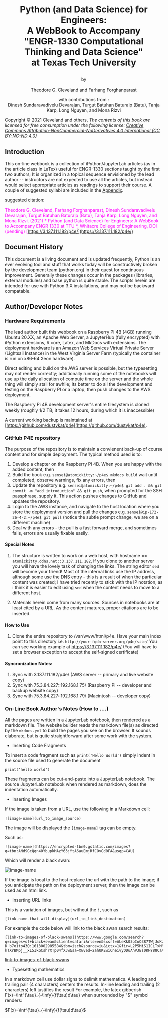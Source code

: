 # <p style="text-align:center">Python (and Data Science) for Engineers: <br> A WebBook to Accompany <br> "ENGR-1330 Computational Thinking and Data Science" <br> at Texas Tech University </p>

<p style="text-align:center">by <br><br>Theodore G. Cleveland and Farhang Forghanparast<br></p>

<p style="text-align:center">with contributions from :<br> Dinesh Sundaravadivelu Devarajan, Turgut Batuhan Baturalp (Batu), Tanja Karp, Long Nguyen, and  Mona Rizvi </p>

Copyright © 2021 Cleveland and others, *The contents of this book are licensed for free consumption under the following license: [Creative Commons Attribution-NonCommercial-NoDerivatives 4.0 International (CC BY-NC-ND 4.0)](https://creativecommons.org/licenses/by-nc-nd/4.0/)*

## Introduction
 
This on-line webbook is a collection of iPython/JupyterLab articles (as in the article class in LaTex) useful for ENGR-1330 sections taught by the first two authors; It is organized in a topical sequence envisioned by the lead author -- instructors are not expected to use all the articles, but instead would select appropriate articles as readings to support their course.  A couple of suggested syllabi are included in the [Appendix](https://#).

suggested citation: 

<font color=magenta>Theodore G. Cleveland, Farhang Forghanparast, Dinesh Sundaravadivelu Devarajan, Turgut Batuhan Baturalp (Batu), Tanja Karp, Long Nguyen, and Mona Rizvi. (2021) * Python (and Data Science) for Engineers: A WebBook to Accompany ENGR 1330 at TTU *, Whitacre College of Engineering, DOI (pending) [https://3.137.111.182/p4e/](https://3.137.111.182/p4e/)</font>

## Document History
This document is a living document and is updated frequently, Python is an ever evolving tool and stuff that works today will be constructively broken by the development team (python.org) in their quest for continuous improvement.  Generally these changes occur in the packages (libraries, external modules) and base python is quite stable.  The scripts herein are intended for use with Python 3.X installations, and may not be backward compatable.

## Author/Developer Notes

### Hardware Requirements
The lead author built this webbook on a Raspberry Pi 4B (4GB) running Ubuntu 20.XX, an Apache Web Server, a JupyterHub (fully encrypted) with iPython extensions, R core, Latex, and MkDocs with extensions.  The deployment hardware is an Amazon Web Services Virtual Private Server (Lightsail Instance) in the West Virginia Server Farm (typically the container is run on x86-64 Xeon hardware).

Direct editing and build on the AWS server is possible, but the typesetting may not render correctly; additionally running some of the notebooks will use up the daily allocation of compute time on the server and the whole thing will simply stall for awhile; Its better to do all the development and testing on the Raspberry PI or a laptop, then push changes to the AWS deployment.  

The Raspberry Pi 4B development server's entire filesystem is cloned weekly (roughly 1/2 TB; it takes 12 hours, during which it is inaccessible) 

A current working backup is maintained at [https://github.com/dustykat/p4e](https://github.com/dustykat/p4e).

### GitHub P4E repository
The purpose of the repository is to maintain a convienent back-up of course content and for simple deployment.
The typical method used is to:

1. Develop a chapter on the Raspberry Pi 4B.  When you are happy with the added content, then 
2. Build the book e.g. `sensei@atomickitty:~/p4e$ mkdocs build`  wait until completed; observe warnings, fix any errors, then 
3. Update the repository e.g. `sensei@atomickitty:~/p4e$ git add . && git commit -m "add introduction" && git push`, when prompted for the SSH passphrase, supply it.  This action pushes changes to GitHub and updates the repository.
4. Login to the AWS instance, and navigate to the host location where you store the deployment version and pull the changes e.g. `sensei@ip-172-26-4-2:~/p4e$ git pull` (notice the subtle prompt change, we are on a different machine)
5. Deal with any errors - the pull is a fast forward merge, and sometimes fails, errors are usually fixable easily. 

#### Special Notes
1. The structure is written to work on a web host, with hostname == `atomickitty.ddns.net::3.137.111.182`, if you clone to another server you will have the lovely task of changing the links.  The string editor `sed` will become your friend!  Most of the internal links use the IP address, although some use the DNS entry - this is a result of when the particular content was created; I have tried recently to stick with the IP notation, as i think it is easier to edit using `sed` when the content needs to move to a different host.

2. Materials herein come from many sources. Sources in notebooks are at least cited by a URL.  As the content matures, proper citations are to be inserted.

#### How to Use
1. Clone the entire repository to /var/www/html/p4e.  Have your main index point to this directory i.e. `http://your-fqdn-server.org/p4e/site/`
You can see working example at https://3.137.111.182/p4e/ (You will have to set a browser exception to accept the self-signed certificate)

#### Syncronization Notes:
1. Sync with 3.137.111.182/p4e/ (AWS server -- primary and live website copy)
2. Sync with 75.3.84.227::192.168.1.75/ (Raspberry Pi -- developer and backup website copy)
3. Sync with 75.3.84.227::192.168.1.79/ (Macintosh -- developer copy)

### On-Line Book Author's Notes (How to ....)

All the pages are written in a JupyterLab notebook, then rendered as a markdown file.  The website builder reads the markdown file(s) as directed by the `mkdocs.yml` to build the pages you see on the browser.  It sounds elaborate, but is quite straightforward after some work with the system.

- Inserting Code Fragments

To insert a code fragment such as `print('Hello World')` simply indent in the source file used to generate the document

    print('hello world')
    
These fragments can be cut-and-paste into a JupyterLab notebook.  The source JupyterLab notebook when rendered as markdown, does the indentation automatically.

- Inserting Images

If the image is taken from a URL, use the following in a Markdown cell:

    ![image-name](url_to_image_source)
    
The image will be displayed the `[image-name]` tag can be empty.

Such as:

    ![image-name](https://encrypted-tbn0.gstatic.com/images?q=tbn:ANd9GcQqn40YbupkMAzY63jYtA6auEmjRfCOvCd0FA&usqp=CAU)

Which will render a black swan:

![image-name](https://encrypted-tbn0.gstatic.com/images?q=tbn:ANd9GcQqn40YbupkMAzY63jYtA6auEmjRfCOvCd0FA&usqp=CAU)

If the image is local to the host replace the url with the path to the image; if you anticipate the path on the deployment server, then the image can be used as an html link.

- Inserting URL links

This is a variation of images, but without the `!`, such as

    [link-name-that-will-display](url_to_link_destimation)
    
For example the code below will link to the black swan search results:

    [link-to-images-of-black-swans](https://www.google.com/search?q=images+of+black+swan&client=safari&rls=en&sxsrf=ALeKk03oIoQ387TWjJoKzX-D_b7o1to43Q:1613002985584&tbm=isch&source=iu&ictx=1&fir=L2P5MiS1ICLTxM%252CC6BDdJoXT9KcEM%252C_&vet=1&usg=AI4_-kTXrBMpj__xL5IkGCshrXTp04fX3w&sa=X&ved=2ahUKEwiCneivyODuAhVJBs0KHY88CaAQ9QF6BAgUEAE&biw=1447&bih=975#imgrc=i_lxoojURNE3XM)

[link-to-images-of-black-swans](https://www.google.com/search?q=images+of+black+swan&client=safari&rls=en&sxsrf=ALeKk03oIoQ387TWjJoKzX-D_b7o1to43Q:1613002985584&tbm=isch&source=iu&ictx=1&fir=L2P5MiS1ICLTxM%252CC6BDdJoXT9KcEM%252C_&vet=1&usg=AI4_-kTXrBMpj__xL5IkGCshrXTp04fX3w&sa=X&ved=2ahUKEwiCneivyODuAhVJBs0KHY88CaAQ9QF6BAgUEAE&biw=1447&bih=975#imgrc=i_lxoojURNE3XM)

- Typesetting mathematics

In a markdown cell use dollar signs to delimit mathematics.  A leading and trailing pair (4 characters) centers the results.  In-line leading and trailing (2 characters) left justifies the result  For example, the latex gibberish F(x)=\int^{\tau}_{-\infy}{f(\tau)d\tau} when surrounded by "$" symbol renders:

$F(x)=\int^{\tau}_{-\infy}{f(\tau)d\tau}$


